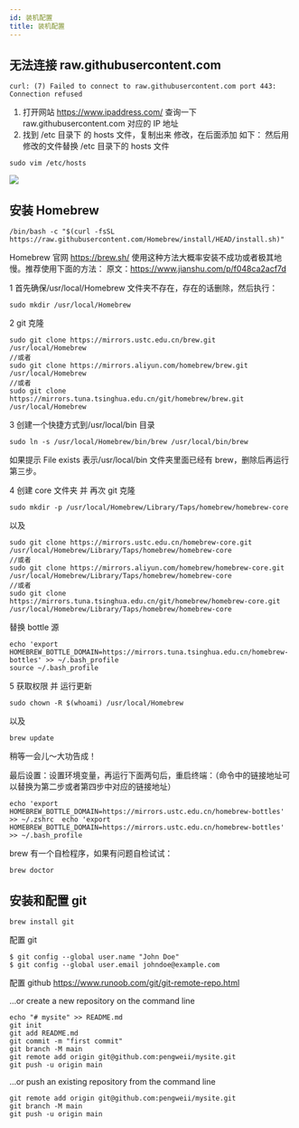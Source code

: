 ```yaml
---
id: 装机配置
title: 装机配置
---
```


## 无法连接 raw.githubusercontent.com

```
curl: (7) Failed to connect to raw.githubusercontent.com port 443: Connection refused
```

1. 打开网站 https://www.ipaddress.com/
   查询一下 raw.githubusercontent.com 对应的 IP 地址
2. 找到 /etc 目录下 的 hosts 文件，复制出来 修改，在后面添加 如下：
   然后用修改的文件替换 /etc 目录下的 hosts 文件

```
sudo vim /etc/hosts
```

![](https://img2020.cnblogs.com/blog/1758578/202102/1758578-20210222223724144-209147143.png)

## 安装 Homebrew

```
/bin/bash -c "$(curl -fsSL https://raw.githubusercontent.com/Homebrew/install/HEAD/install.sh)"
```

Homebrew 官网 https://brew.sh/
使用这种方法大概率安装不成功或者极其地慢。推荐使用下面的方法：
原文：https://www.jianshu.com/p/f048ca2acf7d

1 首先确保/usr/local/Homebrew 文件夹不存在，存在的话删除，然后执行：

```
sudo mkdir /usr/local/Homebrew
```

2 git 克隆

```
sudo git clone https://mirrors.ustc.edu.cn/brew.git /usr/local/Homebrew
//或者
sudo git clone https://mirrors.aliyun.com/homebrew/brew.git /usr/local/Homebrew
//或者
sudo git clone https://mirrors.tuna.tsinghua.edu.cn/git/homebrew/brew.git /usr/local/Homebrew
```

3 创建一个快捷方式到/usr/local/bin 目录

```
sudo ln -s /usr/local/Homebrew/bin/brew /usr/local/bin/brew
```

如果提示 File exists 表示/usr/local/bin 文件夹里面已经有 brew，删除后再运行第三步。

4 创建 core 文件夹 并 再次 git 克隆

```
sudo mkdir -p /usr/local/Homebrew/Library/Taps/homebrew/homebrew-core
```

以及

```
sudo git clone https://mirrors.ustc.edu.cn/homebrew-core.git /usr/local/Homebrew/Library/Taps/homebrew/homebrew-core
//或者
sudo git clone https://mirrors.aliyun.com/homebrew/homebrew-core.git /usr/local/Homebrew/Library/Taps/homebrew/homebrew-core
//或者
sudo git clone https://mirrors.tuna.tsinghua.edu.cn/git/homebrew/homebrew-core.git /usr/local/Homebrew/Library/Taps/homebrew/homebrew-core
```

替换 bottle 源

```
echo 'export HOMEBREW_BOTTLE_DOMAIN=https://mirrors.tuna.tsinghua.edu.cn/homebrew-bottles' >> ~/.bash_profile
source ~/.bash_profile
```

5 获取权限 并 运行更新

```
sudo chown -R $(whoami) /usr/local/Homebrew
```

以及

```
brew update
```

稍等一会儿～大功告成！

最后设置：设置环境变量，再运行下面两句后，重启终端：（命令中的链接地址可以替换为第二步或者第四步中对应的链接地址）

```
echo 'export HOMEBREW_BOTTLE_DOMAIN=https://mirrors.ustc.edu.cn/homebrew-bottles' >> ~/.zshrc  echo 'export HOMEBREW_BOTTLE_DOMAIN=https://mirrors.ustc.edu.cn/homebrew-bottles' >> ~/.bash_profile
```

brew 有一个自检程序，如果有问题自检试试：

```
brew doctor
```

## 安装和配置 git

```
brew install git
```

配置 git

```
$ git config --global user.name "John Doe"
$ git config --global user.email johndoe@example.com
```

配置 github
https://www.runoob.com/git/git-remote-repo.html

…or create a new repository on the command line

```
echo "# mysite" >> README.md
git init
git add README.md
git commit -m "first commit"
git branch -M main
git remote add origin git@github.com:pengweii/mysite.git
git push -u origin main
```

…or push an existing repository from the command line

```
git remote add origin git@github.com:pengweii/mysite.git
git branch -M main
git push -u origin main
```
